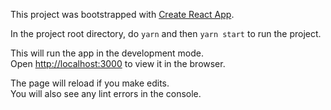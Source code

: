 This project was bootstrapped with [Create React App](https://github.com/facebookincubator/create-react-app).

In the project root directory, do `yarn` and then `yarn start` to run the project.

This will run the app in the development mode.<br>
Open [http://localhost:3000](http://localhost:3000) to view it in the browser.

The page will reload if you make edits.<br>
You will also see any lint errors in the console.

